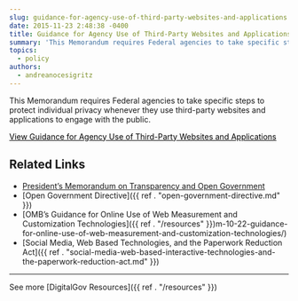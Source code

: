 ```yaml
---
slug: guidance-for-agency-use-of-third-party-websites-and-applications
date: 2015-11-23 2:48:38 -0400
title: Guidance for Agency Use of Third-Party Websites and Applications
summary: 'This Memorandum requires Federal agencies to take specific steps to protect individual privacy whenever they use third-party websites and applications to engage with the public. View Guidance for Agency Use of Third-Party Websites and Applications   Related Links President&rsquo;s Memorandum on Transparency and Open Government Open Government Directive OMB&rsquo;s Guidance for Online Use of Web'
topics:
  - policy
authors:
  - andreanocesigritz
---
```


This Memorandum requires Federal agencies to take specific steps to protect individual privacy whenever they use third-party websites and applications to engage with the public.

<a class="button" style="color: #000000" href="https://www.whitehouse.gov/sites/whitehouse.gov/files/omb/memoranda/2010/m10-23.pdf">View Guidance for Agency Use of Third-Party Websites and Applications</a>

 

## Related Links

  * [President’s Memorandum on Transparency and Open Government](https://www.whitehouse.gov/sites/whitehouse.gov/files/omb/memoranda/2009/m09-12.pdf)
  * [Open Government Directive]({{ ref . "open-government-directive.md" }})
  *  [OMB’s Guidance for Online Use of Web Measurement and Customization Technologies]({{ ref . "/resources" }})m-10-22-guidance-for-online-use-of-web-measurement-and-customization-technologies/)
  * [Social Media, Web Based Technologies, and the Paperwork Reduction Act]({{ ref . "social-media-web-based-interactive-technologies-and-the-paperwork-reduction-act.md" }})

 

* * *

 

See more [DigitalGov Resources]({{ ref . "/resources" }})

 
